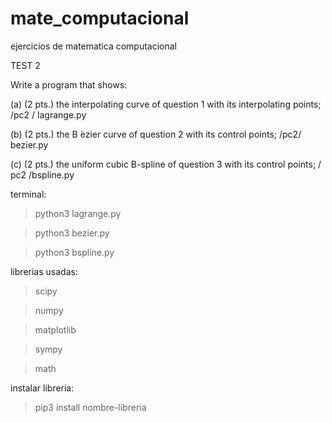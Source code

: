 # mate_computacional
ejercicios de matematica computacional 

TEST 2

Write a program that shows:

(a) (2 pts.) the interpolating curve of question 1 with its interpolating points; /pc2 / lagrange.py

(b) (2 pts.) the B ́ezier curve of question 2 with its control points;   /pc2/ bezier.py

(c) (2 pts.) the uniform cubic B-spline of question 3 with its control points; / pc2 /bspline.py


terminal:
>python3 lagrange.py


>python3 bezier.py


>python3 bspline.py

librerias usadas:

>scipy

>numpy

>matplotlib

>sympy

>math

instalar libreria:
> pip3 install nombre-libreria
